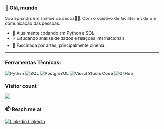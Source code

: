 ### 👋 Olá, mundo
Sou aprendiz em análise de dados👨‍💻. Com o objetivo de facilitar a vida e a comunicação das pessoas.


- 🔭 Atualmente codando em Python e SQL.
- ⚡ Estudando análise de dados e relações internacionais.
- 💬 Fascinada por artes, principalmente cinema.

<hr />

### Ferramentas Técnicas: 
![Python](https://img.shields.io/badge/-Python-000000?style=flat&logo=python)
![SQL](https://img.shields.io/badge/-SQL-000000?style=flat&logo=postgresql)
![PostgreSQL](https://img.shields.io/badge/-PostgreSQL-336791?style=flat-square&logo=postgresql)
![Visual Studio Code](https://img.shields.io/badge/-VSCode-444444?style=flat&logo=visual-studio-code&logoColor=007ACC)
![GitHub](https://img.shields.io/badge/-GitHub-222222?style=flat&logo=github&logoColor=181717)

### Visitor count
<img src="https://profile-counter.glitch.me/DayBrito/count.svg" />

### 📫 Reach me at 
[![Linkedin](https://i.stack.imgur.com/gVE0j.png) LinkedIn](https://www.linkedin.com/in/dayane-brito-15a238204/)
